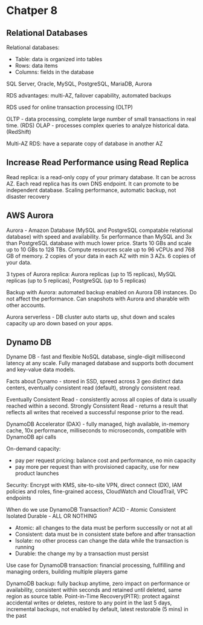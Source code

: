 # Chatper 8

## Relational Databases
Relational databases:
- Table: data is organized into tables
- Rows: data items
- Columns: fields in the database

SQL Server, Oracle, MySQL, PostgreSQL, MariaDB, Aurora

RDS advantages: multi-AZ, failover capability, automated backups

RDS used for online transaction processing (OLTP)

OLTP - data processing, complete large number of small transactions in real time. (RDS)
OLAP - processes complex queries to analyze historical data. (RedShift)

Multi-AZ RDS: have a separate copy of database in another AZ

## Increase Read Performance using Read Replica
Read replica: is a read-only copy of your primary database. It can be across AZ. Each read replica has its own DNS endpoint. It can promote to be independent database. Scaling performance, automatic backup, not disaster recovery

## AWS Aurora

Aurora - Amazon Database (MySQL and PostgreSQL compatable relational database) with speed and availability. 5x performance than MySQL and 3x than PostgreSQL database with much lower price. Starts 10 GBs and scale up to 10 GBs to 128 TBs. Compute resources scale up to 96 vCPUs and 768 GB of memory. 2 copies of your data in each AZ with min 3 AZs. 6 copies of your data.

3 types of Aurora replica: Aurora replicas (up to 15 replicas), MySQL replicas (up to 5 replicas), PostgreSQL (up to 5 replicas)

Backup with Aurora: automated backup enabled on Aurora DB instances. Do not affect the performance. Can snapshots with Aurora and sharable with other accounts. 

Aurora serverless - DB cluster auto starts up, shut down and scales capacity up aro down based on your apps. 


## Dynamo DB

Dyname DB - fast and flexible NoSQL database, single-digit millisecond latency at any scale. Fully managed database and supports both document and key-value data models. 

Facts about Dynamo - stored in SSD, spreed across 3 geo distinct data centers, eventually consistent read (default), strongly consistent read.

Eventually Consistent Read - consistently across all copies of data is usually reached within a second.
Strongly Consistent Read - returns a result that reflects all writes that received a successful response prior to the read.

DynamoDB Accelerator (DAX) - fully managed, high available, in-memory cache, 10x performance, milliseconds to microseconds, compatible with DynamoDB api calls

On-demand capacity: 
- pay per request pricing: balance cost and performance, no min capacity
- pay more per request than with provisioned capacity, use for new product launches

Security: Encrypt with KMS, site-to-site VPN, direct connect (DX), IAM policies and roles, fine-grained access, CloudWatch and CloudTrail, VPC endpoints

When do we use DynamoDB Transaction? 
ACID - Atomic Consistent Isolated Durable - ALL OR NOTHING 
- Atomic: all changes to the data must be perform successlly or not at all
- Consistent: data must be in consistent state before and after transaction
- Isolate: no other process can change the data while the transaction is running
- Durable: the change my by a transaction must persist

Use case for DynamoDB transaction: financial processing, fullfilling and managing orders, building multiple players game

DynamoDB backup: fully backup anytime, zero impact on performance or availability, consistent within seconds and retained until deleted, same region as source table.
Point-in-Time Recovery(PITR): protect against accidental writes or deletes, restore to any point in the last 5 days, incremental backups, not enabled by default, latest restorable (5 mins) in the past